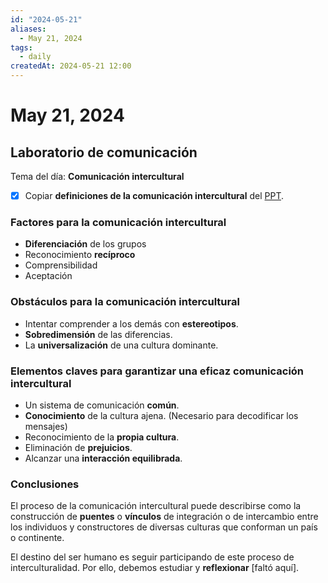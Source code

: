 ```yaml
---
id: "2024-05-21"
aliases:
  - May 21, 2024
tags:
  - daily
createdAt: 2024-05-21 12:00
---
```


# May 21, 2024

## Laboratorio de comunicación

Tema del día: **Comunicación intercultural**

- [x] Copiar **definiciones de la comunicación intercultural** del [PPT](https://utec.instructure.com/courses/14373/files/2828027?module_item_id=1460920).

### Factores para la comunicación intercultural

- **Diferenciación** de los grupos
- Reconocimiento **recíproco**
- Comprensibilidad
- Aceptación

### Obstáculos para la comunicación intercultural

- Intentar comprender a los demás con **estereotipos**.
- **Sobredimensión** de las diferencias.
- La **universalización** de una cultura dominante.

### Elementos claves para garantizar una eficaz comunicación intercultural

- Un sistema de comunicación **común**.
- **Conocimiento** de la cultura ajena. (Necesario para decodificar los mensajes)
- Reconocimiento de la **propia cultura**.
- Eliminación de **prejuicios**.
- Alcanzar una **interacción equilibrada**.

### Conclusiones

El proceso de la comunicación intercultural puede describirse como la construcción de **puentes** o **vínculos** de integración o de intercambio entre los individuos y constructores de diversas culturas que conforman un país o continente.

El destino del ser humano es seguir participando de este proceso de interculturalidad. Por ello, debemos estudiar y **reflexionar** \[faltó aquí\].
